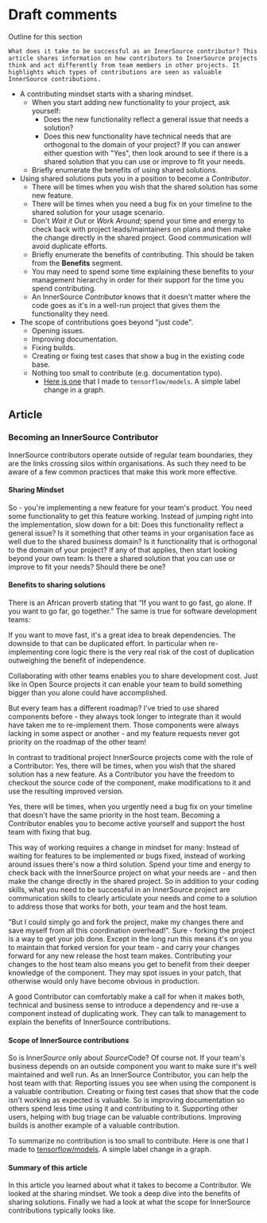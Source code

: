 # Draft comments

Outline for this section

    What does it take to be successful as an InnerSource contributor? This article shares information on how contributors to InnerSource projects think and act differently from team members in other projects. It highlights which types of contributions are seen as valuable InnerSource contributions.

  - A contributing mindset starts with a sharing mindset.
    - When you start adding new functionality to your project, ask yourself:
      - Does the new functionality reflect a general issue that needs a solution?
      - Does this new functionality have technical needs that are orthogonal to the domain of your project?
    If you can answer either question with "Yes", then look around to see if there is a shared solution that you can use or improve to fit your needs.
    - Briefly enumerate the benefits of using shared solutions.
  - Using shared solutions puts you in a position to become a _Contributor_.
    - There will be times when you wish that the shared solution has some new feature.
    - There will be times when you need a bug fix on your timeline to the shared solution for your usage scenario.
    - Don't _Wait it Out_ or _Work Around_; spend your time and energy to check back with project leads/maintainers on plans and then make the change directly in the shared project. Good communication will avoid duplicate efforts.
    - Briefly enumerate the benefits of contributing.
    This should be taken from the **Benefits** segment.
    - You may need to spend some time explaining these benefits to your management hierarchy in order for their support for the time you spend contributing.
    - An InnerSource _Contributor_ knows that it doesn't matter where the code goes as it's in a well-run project that gives them the functionality they need.
  - The scope of contributions goes beyond "just code".
    - Opening issues.
    - Improving documentation.
    - Fixing builds.
    - Creating or fixing test cases that show a bug in the existing code base.
    - Nothing too small to contribute (e.g. documentation typo).
      - [Here is one](https://github.com/tensorflow/models/pull/4784) that I made to `tensorflow/models`.
      A simple label change in a graph.


## Article

### Becoming an InnerSource Contributor

InnerSource contributors operate outside of regular team boundaries, they are the links crossing silos within organisations. As such they need to be aware of a few common practices that make this work more effective.

#### Sharing Mindset

So - you're implementing a new feature for your team's product. You need some functionality to get this feature working. Instead of jumping right into the implementation, slow down for a bit: Does this functionality reflect a general issue? Is it something that other teams in your organisation face as well due to the shared business domain? Is it functionality that is orthogonal to the domain of your project? If any of that applies, then start looking beyond your own team: Is there a shared solution that you can use or improve to fit your needs? Should there be one?

#### Benefits to sharing solutions

There is an African proverb stating that “If you want to go fast, go alone. If you want to go far, go together.” The same is true for software development teams:

If you want to move fast, it's a great idea to break dependencies. The downside to that can be duplicated effort. In particular when re-implementing core logic there is the very real risk of the cost of duplication outweighing the benefit of independence.

Collaborating with other teams enables you to share development cost. Just like in Open Source projects it can enable your team to build something bigger than you alone could have accomplished.

But every team has a different roadmap? I've tried to use shared components before - they always took longer to integrate than it would have taken me to re-implement them. Those components were always lacking in some aspect or another - and my feature requests never got priority on the roadmap of the other team!

In contrast to traditional project InnerSource projects come with the role of a Contributor: Yes, there will be times, when you wish that the shared solution has a new feature. As a Contributor you have the freedom to checkout the source code of the component, make modifications to it and use the resulting improved version.

Yes, there will be times, when you urgently need a bug fix on your timeline that doesn't have the same priority in the host team. Becoming a Contributor enables you to become active yourself and support the host team with fixing that bug.

This way of working requires a change in mindset for many: Instead of waiting for features to be implemented or bugs fixed, instead of working around issues there's now a third solution. Spend your time and energy to check back with the InnerSource project on what your needs are - and then make the change directly in the shared project. So in addition to your coding skills, what you need to be successful in an InnerSource project are communication skills to clearly articulate your needs and come to a solution to address those that works for both, your team and the host team.

"But I could simply go and fork the project, make my changes there and save myself from all this coordination overhead!". Sure - forking the project is a way to get your job done. Except in the long run this means it's on you to maintain that forked version for your team - and carry your changes forward for any new release the host team makes. Contributing your changes to the host team also means you get to benefit from their deeper knowledge of the component. They may spot issues in your patch, that otherwise would only have become obvious in production.

A good Contributor can comfortably make a call for when it makes both, technical and business sense to introduce a dependency and re-use a component instead of duplicating work. They can talk to management to explain the benefits of InnerSource contributions.

#### Scope of InnerSource contributions

So is Inner*Source* only about *Source*Code? Of course not. If your team's business depends on an outside component you want to make sure it's well maintained and well run. As an InnerSource Contributor, you can help the host team with that: Reporting issues you see when using the component is a valuable contribution. Creating or fixing test cases that show that the code isn't working as expected is valuable. So is improving documentation so others spend less time using it and contributing to it. Supporting other users, helping with bug triage can be valuable contributions. Improving builds is another example of a valuable contribution. 

To summarize no contribution is too small to contribute. Here is one that I made
to [tensorflow/models](https://github.com/tensorflow/models/pull/4784). A simple label change in a graph.

#### Summary of this article

In this article you learned about what it takes to become a Contributor. We looked at the sharing mindset. We took a deep dive into the benefits of sharing solutions. Finally we had a look at what the scope for InnerSource contributions typically looks like.
